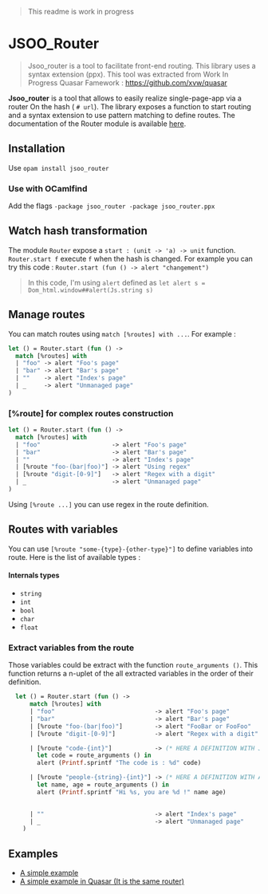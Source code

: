 > This readme is work in progress

# JSOO_Router

> Jsoo_router is a tool to facilitate front-end routing. 
> This library uses a syntax extension (ppx). This tool was extracted from Work In Progress
> Quasar Famework : https://github.com/xvw/quasar

**Jsoo_router** is a tool that allows to easily realize single-page-app via a router
On the hash ( `# url`). The library exposes a function to start routing and a syntax 
extension to use pattern matching to define routes. The documentation of the Router module 
is available [here](https://xvw.github.io/jsoo_router/doc/).


## Installation

Use `opam install jsoo_router`

### Use with OCamlfind

Add the flags `-package jsoo_router -package jsoo_router.ppx`

## Watch hash transformation
The module `Router` expose a `start : (unit -> 'a) -> unit` function. `Router.start f` execute
`f` when the hash is changed. For example you can try this code
: `Router.start (fun () -> alert "changement")`

> In this code, I'm using `alert` defined as `let alert s = Dom_html.window##alert(Js.string s)`

## Manage routes
You can match routes using `match [%routes] with ...`. For example :

```ocaml
let () = Router.start (fun () ->
  match [%routes] with
  | "foo" -> alert "Foo's page"
  | "bar" -> alert "Bar's page"
  | ""    -> alert "Index's page"
  | _     -> alert "Unmanaged page"
)

```

### [%route] for complex routes construction

```ocaml
let () = Router.start (fun () ->
  match [%routes] with
  | "foo"                    -> alert "Foo's page"
  | "bar"                    -> alert "Bar's page"
  | ""                       -> alert "Index's page"
  | [%route "foo-(bar|foo)"] -> alert "Using regex"
  | [%route "digit-[0-9]"]   -> alert "Regex with a digit"
  | _                        -> alert "Unmanaged page"
)
```

Using `[%route ...]` you can use regex in the route definition.


## Routes with variables

You can use `[%route "some-{type}-{other-type}"]` to define variables 
into route. Here is the list of available types :

#### Internals types

-  `string`
-  `int`
-  `bool`
-  `char`
-  `float`

### Extract variables from the route

Those variables could be extract with the function `route_arguments ()`. This function 
returns a n-uplet of the all extracted variables in the order of their definition.

```ocaml
  let () = Router.start (fun () ->
      match [%routes] with
      | "foo"                            -> alert "Foo's page"
      | "bar"                            -> alert "Bar's page"
      | [%route "foo-(bar|foo)"]         -> alert "FooBar or FooFoo"
      | [%route "digit-[0-9]"]           -> alert "Regex with a digit"

      | [%route "code-{int}"]            -> (* HERE A DEFINITION WITH JUST AN INT *)
        let code = route_arguments () in
        alert (Printf.sprintf "The code is : %d" code)

      | [%route "people-{string}-{int}"] -> (* HERE A DEFINITION WITH A STRING AND AN INT *)
        let name, age = route_arguments () in
        alert (Printf.sprintf "Hi %s, you are %d !" name age)

          
      | ""                               -> alert "Index's page"
      | _                                -> alert "Unmanaged page"
    )

```

## Examples

-  [A simple example](https://github.com/xvw/jsoo_router/tree/master/examples/simple-routing)
-  [A simple example in Quasar (It is the same router)](https://github.com/xvw/quasar/tree/master/examples/simple-routing)


